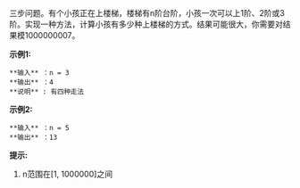 三步问题。有个小孩正在上楼梯，楼梯有n阶台阶，小孩一次可以上1阶、2阶或3阶。实现一种方法，计算小孩有多少种上楼梯的方式。结果可能很大，你需要对结果模1000000007。

**示例1:**

    
    
    **输入** ：n = 3 
    **输出** ：4
    **说明** : 有四种走法
    

**示例2:**

    
    
    **输入** ：n = 5
    **输出** ：13
    

**提示:**

  1. n范围在[1, 1000000]之间

